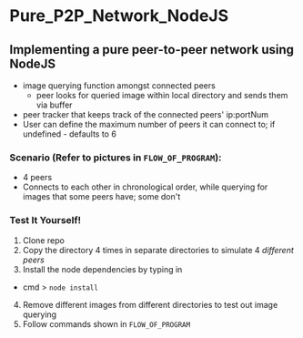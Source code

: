 # Pure_P2P_Network_NodeJS
## Implementing a pure peer-to-peer network using NodeJS
- image querying function amongst connected peers
  - peer looks for queried image within local directory and sends them via buffer
- peer tracker that keeps track of the connected peers' ip:portNum
- User can define the maximum number of peers it can connect to; if undefined - defaults to 6
### Scenario (Refer to pictures in `FLOW_OF_PROGRAM`):
- 4 peers
- Connects to each other in chronological order, while querying for images that some peers have; some don't


### Test It Yourself!
1. Clone repo
2. Copy the directory 4 times in separate directories to simulate 4 *different peers*
3. Install the node dependencies by typing in
  - cmd > `node install`
4. Remove different images from different directories to test out image querying
5. Follow commands shown in `FLOW_OF_PROGRAM`

